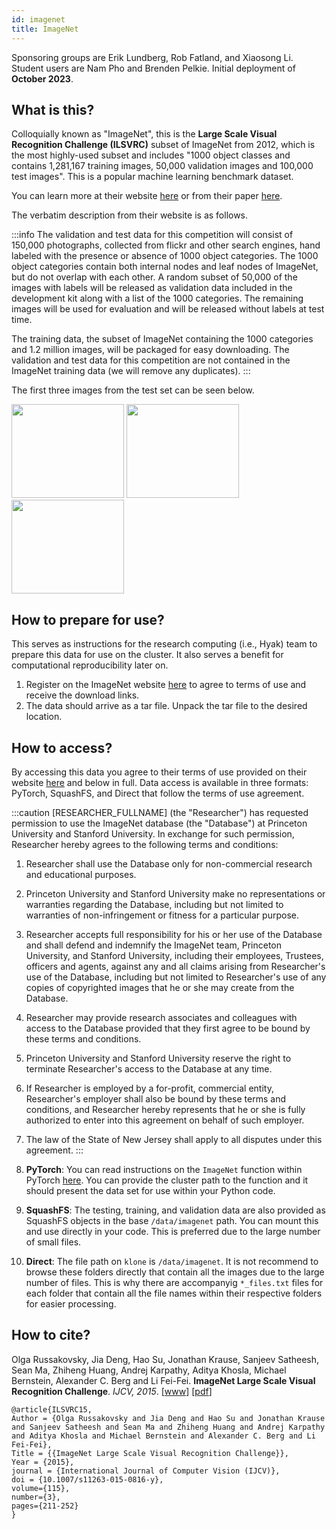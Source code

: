 ```yaml
---
id: imagenet
title: ImageNet
---
```


Sponsoring groups are Erik Lundberg, Rob Fatland, and Xiaosong Li. Student users are Nam Pho and Brenden Pelkie. Initial deployment of **October 2023**.

## What is this?

Colloquially known as "ImageNet", this is the **Large Scale Visual Recognition Challenge (ILSVRC)** subset of ImageNet from 2012, which is the most highly-used subset and includes "1000 object classes and contains 1,281,167 training images, 50,000 validation images and 100,000 test images". This is a popular machine learning benchmark dataset.

You can learn more at their website [here](https://www.image-net.org/challenges/LSVRC/index.php) or from their paper [here](https://link.springer.com/article/10.1007/s11263-015-0816-y).

The verbatim description from their website is as follows.

:::info
The validation and test data for this competition will consist of 150,000 photographs, collected from flickr and other search engines, hand labeled with the presence or absence of 1000 object categories. The 1000 object categories contain both internal nodes and leaf nodes of ImageNet, but do not overlap with each other. A random subset of 50,000 of the images with labels will be released as validation data included in the development kit along with a list of the 1000 categories. The remaining images will be used for evaluation and will be released without labels at test time.

The training data, the subset of ImageNet containing the 1000 categories and 1.2 million images, will be packaged for easy downloading. The validation and test data for this competition are not contained in the ImageNet training data (we will remove any duplicates). 
:::

The first three images from the test set can be seen below.

<img src="/img/data-commons/ILSVRC2012_test_00000001.JPEG" width="180px" height="150px" />
<img src="/img/data-commons/ILSVRC2012_test_00000002.JPEG" width="180px" height="150px" />
<img src="/img/data-commons/ILSVRC2012_test_00000003.JPEG" width="180px" height="150px" />

## How to prepare for use?

This serves as instructions for the research computing (i.e., Hyak) team to prepare this data for use on the cluster. It also serves a benefit for computational reproducibility later on.

1. Register on the ImageNet website [here](https://www.image-net.org/challenges/LSVRC/2012/) to agree to terms of use and receive the download links.
2. The data should arrive as a tar file. Unpack the tar file to the desired location.

## How to access?

By accessing this data you agree to their terms of use provided on their website [here](https://www.image-net.org/download.php) and below in full. Data access is available in three formats: PyTorch, SquashFS, and Direct that follow the terms of use agreement.

:::caution
[RESEARCHER_FULLNAME] (the "Researcher") has requested permission to use the ImageNet database (the "Database") at Princeton University and Stanford University. In exchange for such permission, Researcher hereby agrees to the following terms and conditions:

1. Researcher shall use the Database only for non-commercial research and educational purposes.
2. Princeton University and Stanford University make no representations or warranties regarding the Database, including but not limited to warranties of non-infringement or fitness for a particular purpose.
3. Researcher accepts full responsibility for his or her use of the Database and shall defend and indemnify the ImageNet team, Princeton University, and Stanford University, including their employees, Trustees, officers and agents, against any and all claims arising from Researcher's use of the Database, including but not limited to Researcher's use of any copies of copyrighted images that he or she may create from the Database.
4. Researcher may provide research associates and colleagues with access to the Database provided that they first agree to be bound by these terms and conditions.
5. Princeton University and Stanford University reserve the right to terminate Researcher's access to the Database at any time.
6. If Researcher is employed by a for-profit, commercial entity, Researcher's employer shall also be bound by these terms and conditions, and Researcher hereby represents that he or she is fully authorized to enter into this agreement on behalf of such employer.
7. The law of the State of New Jersey shall apply to all disputes under this agreement.
:::

1. **PyTorch**: You can read instructions on the `ImageNet` function within PyTorch [here](https://pytorch.org/vision/stable/generated/torchvision.datasets.ImageNet.html). You can provide the cluster path to the function and it should present the data set for use within your Python code.
2. **SquashFS**: The testing, training, and validation data are also provided as SquashFS objects in the base `/data/imagenet` path. You can mount this and use directly in your code. This is preferred due to the large number of small files.
3. **Direct**: The file path on `klone` is `/data/imagenet`. It is not recommend to browse these folders directly that contain all the images due to the large number of files. This is why there are accompanyig `*_files.txt` files for each folder that contain all the file names within their respective folders for easier processing.

## How to cite?

Olga Russakovsky, Jia Deng, Hao Su, Jonathan Krause, Sanjeev Satheesh, Sean Ma, Zhiheng Huang, Andrej Karpathy, Aditya Khosla, Michael Bernstein, Alexander C. Berg and Li Fei-Fei. **ImageNet Large Scale Visual Recognition Challenge**. *IJCV, 2015*. [[www](https://www.image-net.org/challenges/LSVRC/index.php)] [[pdf](https://link.springer.com/article/10.1007/s11263-015-0816-y)]

```
@article{ILSVRC15,
Author = {Olga Russakovsky and Jia Deng and Hao Su and Jonathan Krause and Sanjeev Satheesh and Sean Ma and Zhiheng Huang and Andrej Karpathy and Aditya Khosla and Michael Bernstein and Alexander C. Berg and Li Fei-Fei},
Title = {{ImageNet Large Scale Visual Recognition Challenge}},
Year = {2015},
journal = {International Journal of Computer Vision (IJCV)},
doi = {10.1007/s11263-015-0816-y},
volume={115},
number={3},
pages={211-252}
}
```


